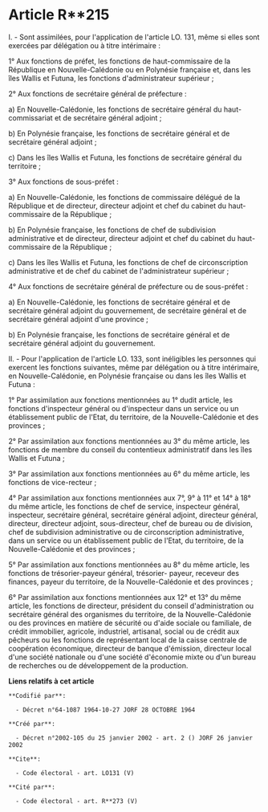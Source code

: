 # Article R**215

I. - Sont assimilées, pour l'application de l'article LO. 131, même si elles sont exercées par délégation ou à titre
intérimaire : 

1° Aux fonctions de préfet, les fonctions de haut-commissaire de la République en Nouvelle-Calédonie ou en Polynésie
française et, dans les îles Wallis et Futuna, les fonctions d'administrateur supérieur ; 

2° Aux fonctions de secrétaire général de préfecture : 

a) En Nouvelle-Calédonie, les fonctions de secrétaire général du haut-commissariat et de secrétaire général adjoint ; 

b) En Polynésie française, les fonctions de secrétaire général et de secrétaire général adjoint ; 

c) Dans les îles Wallis et Futuna, les fonctions de secrétaire général du territoire ; 

3° Aux fonctions de sous-préfet : 

a) En Nouvelle-Calédonie, les fonctions de commissaire délégué de la République et de directeur, directeur adjoint et chef du
cabinet du haut-commissaire de la République ; 

b) En Polynésie française, les fonctions de chef de subdivision administrative et de directeur, directeur adjoint et chef du
cabinet du haut-commissaire de la République ; 

c) Dans les îles Wallis et Futuna, les fonctions de chef de circonscription administrative et de chef du cabinet de
l'administrateur supérieur ; 

4° Aux fonctions de secrétaire général de préfecture ou de sous-préfet : 

a) En Nouvelle-Calédonie, les fonctions de secrétaire général et de secrétaire général adjoint du gouvernement, de secrétaire
général et de secrétaire général adjoint d'une province ; 

b) En Polynésie française, les fonctions de secrétaire général et de secrétaire général adjoint du gouvernement. 

II. - Pour l'application de l'article LO. 133, sont inéligibles les personnes qui exercent les fonctions suivantes, même par
délégation ou à titre intérimaire, en Nouvelle-Calédonie, en Polynésie française ou dans les îles Wallis et Futuna : 

1° Par assimilation aux fonctions mentionnées au 1° dudit article, les fonctions d'inspecteur général ou d'inspecteur dans un
service ou un établissement public de l'Etat, du territoire, de la Nouvelle-Calédonie et des provinces ; 

2° Par assimilation aux fonctions mentionnées au 3° du même article, les fonctions de membre du conseil du contentieux
administratif dans les îles Wallis et Futuna ; 

3° Par assimilation aux fonctions mentionnées au 6° du même article, les fonctions de vice-recteur ; 

4° Par assimilation aux fonctions mentionnées aux 7°, 9° à 11° et 14° à 18° du même article, les fonctions de chef de
service, inspecteur général, inspecteur, secrétaire général, secrétaire général adjoint, directeur général, directeur,
directeur adjoint, sous-directeur, chef de bureau ou de division, chef de subdivision administrative ou de circonscription
administrative, dans un service ou un établissement public de l'Etat, du territoire, de la Nouvelle-Calédonie et des
provinces ; 

5° Par assimilation aux fonctions mentionnées au 8° du même article, les fonctions de trésorier-payeur général, trésorier-
payeur, receveur des finances, payeur du territoire, de la Nouvelle-Calédonie et des provinces ; 

6° Par assimilation aux fonctions mentionnées aux 12° et 13° du même article, les fonctions de directeur, président du
conseil d'administration ou secrétaire général des organismes du territoire, de la Nouvelle-Calédonie ou des provinces en
matière de sécurité ou d'aide sociale ou familiale, de crédit immobilier, agricole, industriel, artisanal, social ou de
crédit aux pêcheurs ou les fonctions de représentant local de la caisse centrale de coopération économique, directeur de
banque d'émission, directeur local d'une société nationale ou d'une société d'économie mixte ou d'un bureau de recherches ou
de développement de la production.

**Liens relatifs à cet article**

	**Codifié par**:

	  - Décret n°64-1087 1964-10-27 JORF 28 OCTOBRE 1964

	**Créé par**:

	  - Décret n°2002-105 du 25 janvier 2002 - art. 2 () JORF 26 janvier 2002

	**Cite**:

	  - Code électoral - art. LO131 (V)

	**Cité par**:

	  - Code électoral - art. R**273 (V)
